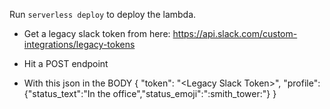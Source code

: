 Run `serverless deploy` to deploy the lambda.

- Get a legacy slack token from here:
https://api.slack.com/custom-integrations/legacy-tokens

- Hit a POST endpoint

- With this json in the BODY
{ "token": "\<Legacy Slack Token>", "profile": {"status_text":"In the office","status_emoji":":smith_tower:"} }
